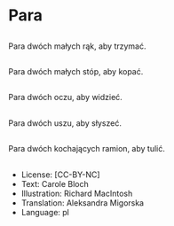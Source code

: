 # Para

##
Para dwóch małych rąk, aby trzymać.

##


##
Para dwóch małych stóp, aby kopać.

##


##
Para dwóch oczu, aby widzieć.

##


##
Para dwóch uszu, aby słyszeć.

##


##
Para dwóch kochających ramion, aby tulić.

##


##
* License: [CC-BY-NC]
* Text: Carole Bloch
* Illustration: Richard MacIntosh
* Translation: Aleksandra Migorska
* Language: pl

